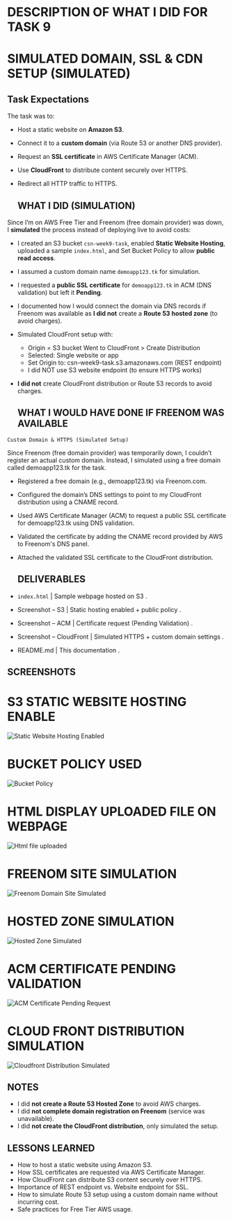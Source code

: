 # DESCRIPTION OF WHAT I DID FOR TASK 9

# SIMULATED DOMAIN, SSL & CDN SETUP (SIMULATED)

## Task Expectations
The task was to:
- Host a static website on **Amazon S3**.
- Connect it to a **custom domain** (via Route 53 or another DNS provider).
- Request an **SSL certificate** in AWS Certificate Manager (ACM).
- Use **CloudFront** to distribute content securely over HTTPS.
- Redirect all HTTP traffic to HTTPS.

  ## WHAT I DID (SIMULATION)
Since I’m on AWS Free Tier and Freenom (free domain provider) was down, I **simulated** the process instead of deploying live to avoid costs:

- I created an S3 bucket `csn-week9-task`, enabled **Static Website Hosting**, uploaded a sample `index.html`, and Set Bucket Policy to allow **public read access**.
- I assumed a custom domain name `demoapp123.tk` for simulation.
- I requested a **public SSL certificate** for `demoapp123.tk` in ACM (DNS validation) but left it **Pending**.
- I documented how I would connect the domain via DNS records if Freenom was available as **I did not** create a **Route 53 hosted zone** (to avoid charges).
- Simulated CloudFront setup with:
  - Origin = S3 bucket
   Went to CloudFront > Create Distribution
  - Selected: Single website or app
  - Set Origin to: csn-week9-task.s3.amazonaws.com (REST endpoint)
  - I did NOT use S3 website endpoint (to ensure HTTPS works)
- **I did not** create CloudFront distribution or Route 53 records to avoid charges.

  ## WHAT I WOULD HAVE DONE IF FREENOM WAS AVAILABLE

```Custom Domain & HTTPS (Simulated Setup)```

Since Freenom (free domain provider) was temporarily down, I couldn’t register an actual custom domain. Instead, I simulated using a free domain called demoapp123.tk for the task.

- Registered a free domain (e.g., demoapp123.tk) via Freenom.com.

- Configured the domain’s DNS settings to point to my CloudFront distribution using a CNAME record.

- Used AWS Certificate Manager (ACM) to request a public SSL certificate for demoapp123.tk using DNS validation.

- Validated the certificate by adding the CNAME record provided by AWS to Freenom's DNS panel.

- Attached the validated SSL certificate to the CloudFront distribution.

  ## DELIVERABLES

- `index.html` | Sample webpage hosted on S3 .
-  Screenshot – S3 | Static hosting enabled + public policy .
-  Screenshot – ACM | Certificate request (Pending Validation) .
-  Screenshot – CloudFront | Simulated HTTPS + custom domain settings .
-  README.md | This documentation .

  ## SCREENSHOTS

  # S3 STATIC WEBSITE HOSTING ENABLE
![Static Website Hosting Enabled](https://github.com/ChideraA080/CSN-BOOTCAMP-TASK-WEEK-1-10/blob/main/Week9/CSN%20BOOTCAMP%20WEEK%209%20TASK/CSN%20BOOTCAMP%20WEEK%209%20STATIC%20HOSTING%20ENABLED.png)

# BUCKET POLICY USED
![Bucket Policy](https://github.com/ChideraA080/CSN-BOOTCAMP-TASK-WEEK-1-10/blob/main/Week9/CSN%20BOOTCAMP%20WEEK%209%20TASK/CSN%20BOOTCAMP%20WEEK%209%20BUCKET%20POLICY.png)

# HTML DISPLAY UPLOADED FILE ON WEBPAGE
![Html file uploaded](https://github.com/ChideraA080/CSN-BOOTCAMP-TASK-WEEK-1-10/blob/main/Week9/CSN%20BOOTCAMP%20WEEK%209%20TASK/CSN%20BOOTCAMP%20WEEK%209%20NOT%20SECURE%20HTML%20DISPLAY%20PAGE.png)

# FREENOM SITE SIMULATION
![Freenom Domain Site Simulated](https://github.com/ChideraA080/CSN-BOOTCAMP-TASK-WEEK-1-10/blob/main/Week9/CSN%20BOOTCAMP%20WEEK%209%20TASK/CSN%20BOOTCAMP%20WEEK%209%20FREENOM%20DEMO%20APP.png)

# HOSTED ZONE SIMULATION
![Hosted Zone Simulated](https://github.com/ChideraA080/CSN-BOOTCAMP-TASK-WEEK-1-10/blob/main/Week9/CSN%20BOOTCAMP%20WEEK%209%20TASK/CSN%20BOOTCAMP%20WEEK%209%20HOSTED%20ZONE%20SIMULATION.png)

# ACM CERTIFICATE PENDING VALIDATION
![ACM Certificate Pending Request](https://github.com/ChideraA080/CSN-BOOTCAMP-TASK-WEEK-1-10/blob/main/Week9/CSN%20BOOTCAMP%20WEEK%209%20TASK/CSN%20BOOTCAMP%20WEEK%209%20CERTIFICATE%20MANAGER%20REQUEST%20.png)

# CLOUD FRONT DISTRIBUTION SIMULATION
![Cloudfront Distribution Simulated](https://github.com/ChideraA080/CSN-BOOTCAMP-TASK-WEEK-1-10/blob/main/Week9/CSN%20BOOTCAMP%20WEEK%209%20TASK/CSN%20BOOTCAMP%20WEEK%209%20CLOUDFRONT.png)


## NOTES

- I did **not create a Route 53 Hosted Zone** to avoid AWS charges.
- I did **not complete domain registration on Freenom** (service was unavailable).
- I did **not create the CloudFront distribution**, only simulated the setup.

    
## LESSONS LEARNED
- How to host a static website using Amazon S3.
- How SSL certificates are requested via AWS Certificate Manager.
- How CloudFront can distribute S3 content securely over HTTPS.
- Importance of REST endpoint vs. Website endpoint for SSL.
- How to simulate Route 53 setup using a custom domain name without incurring cost.
- Safe practices for Free Tier AWS usage.


  
